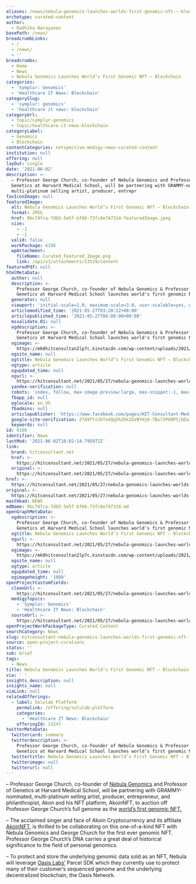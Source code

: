 ```yaml
---
aliases: /news/nebula-genomics-launches-worlds-first-genomic-nft---blockchain
archetype: curated-content
author:
  - Radhika Narayanan
basePath: /news/
breadcrumbLinks:
  - /
  - /news/
  - ''
breadcrumbs:
  - Home
  - News
  - Nebula Genomics Launches World’s First Genomic NFT – Blockchain
categories:
  - 'Symplur: Genomics'
  - 'Healthcare IT News: Blockchain'
categorySlug:
  - 'symplur: genomics'
  - 'healthcare it news: blockchain'
categoryUrl:
  - topic/symplur-genomics
  - topic/healthcare-it-news-blockchain
categoryLabel:
  - Genomics
  - Blockchain
contentCategories: netspective-medigy-news-curated-content
institution: null
offering: null
layOut: single
date: '2021-06-02'
description: >-
  – Professor George Church, co-founder of Nebula Genomics and Professor of
  Genetics at Harvard Medical School, will be partnering with GRAMMY-nominated,
  multi-platinum selling artist, producer, entrepr
favIconImage: null
featuredImage:
  alt: Nebula Genomics Launches World’s First Genomic NFT – Blockchain
  format: JPEG
  href: 9bc74fca-7db5-5e5f-bf66-73fc8e747314-featuredImage.jpeg
  size:
    - -1
    - -1
  valid: false
  workPackage: 6106
  wpAttachment:
    fileName: Curated_Featured_Image.png
    link: /api/v3/attachments/13529/content
featuredPdf: null
htmlMetaData:
  author: null
  description: >-
    Professor George Church, co-founder of Nebula Genomics & Professor of
    Genetics at Harvard Medical School launches world's first genomic NFT.
  generator: null
  viewport: 'initial-scale=1.0, maximum-scale=3.0, user-scalable=yes, width=device-width'
  articlemodified_time: '2021-05-27T03:28:22+00:00'
  articlepublished_time: '2021-05-27T04:08:00+00:00'
  msvalidate.01: null
  ogdescription: >-
    Professor George Church, co-founder of Nebula Genomics & Professor of
    Genetics at Harvard Medical School launches world's first genomic NFT.
  ogimage: >-
    https://mk0hitconsultan2lp7c.kinstacdn.com/wp-content/uploads/2021/05/Nebula-Genomics-Launches-Worlds-First-Genomic-NFT-–-Blockchain.png
  ogsite_name: null
  ogtitle: Nebula Genomics Launches World’s First Genomic NFT – Blockchain
  ogtype: article
  ogupdated_time: null
  ogurl: >-
    https://hitconsultant.net/2021/05/27/nebula-genomics-launches-worlds-first-genomic-nft-blockchain/
  yandex-verification: null
  robots: 'index, follow, max-image-preview:large, max-snippet:-1, max-video-preview:-1'
  fbapp_id: null
  oglocale: en_US
  fbadmins: null
  articlepublisher: 'https://www.facebook.com/pages/HIT-Consultant-Media/302199219847409'
  google-site-verification: ZfA9TYzJhTo4Qq5hZKk2GVBYHj0-7Bu73PO0P5jbDaI
  keywords: null
id: 6106
identifier: News
lastMod: '2021-06-02T10:02:14.795972Z'
link:
  brand: hitconsultant.net
  href: >-
    https://hitconsultant.net/2021/05/27/nebula-genomics-launches-worlds-first-genomic-nft-blockchain/#.YLdUPKhKhPY
  original: >-
    https://hitconsultant.net/2021/05/27/nebula-genomics-launches-worlds-first-genomic-nft-blockchain/#.YLdUPKhKhPY
href: >-
  https://hitconsultant.net/2021/05/27/nebula-genomics-launches-worlds-first-genomic-nft-blockchain/#.YLdUPKhKhPY
original: >-
  https://hitconsultant.net/2021/05/27/nebula-genomics-launches-worlds-first-genomic-nft-blockchain/#.YLdUPKhKhPY
mastHead: NEWS
mdName: 9bc74fca-7db5-5e5f-bf66-73fc8e747314.md
openGraphMetaData:
  ogdescription: >-
    Professor George Church, co-founder of Nebula Genomics & Professor of
    Genetics at Harvard Medical School launches world's first genomic NFT.
  ogtitle: Nebula Genomics Launches World’s First Genomic NFT – Blockchain
  ogurl: >-
    https://hitconsultant.net/2021/05/27/nebula-genomics-launches-worlds-first-genomic-nft-blockchain/
  ogimage: >-
    https://mk0hitconsultan2lp7c.kinstacdn.com/wp-content/uploads/2021/05/Nebula-Genomics-Launches-Worlds-First-Genomic-NFT-–-Blockchain.png
  ogsite_name: null
  ogtype: article
  ogupdated_time: null
  ogimageheight: '1088'
openProjectCustomFields:
  cleanUrl: >-
    https://hitconsultant.net/2021/05/27/nebula-genomics-launches-worlds-first-genomic-nft-blockchain/#.YLdUPKhKhPY
  medigyTopics:
    - 'Symplur: Genomics'
    - 'Healthcare IT News: Blockchain'
  sourceUrl: >-
    https://hitconsultant.net/2021/05/27/nebula-genomics-launches-worlds-first-genomic-nft-blockchain/#.YLdUPKhKhPY
openProjectWorkPackageType: Curated Content
searchCategory: News
slug: hitconsultant-nebula-genomics-launches-worlds-first-genomic-nft---blockchain
source: open-project-curations
status: ''
sub: brief
tags:
  - News
title: Nebula Genomics Launches World’s First Genomic NFT – Blockchain
via: ' '
insights_description: null
insights_name: null
viaLink: null
relatedOfferings:
  - label: Solulab Platform
    permalink: /offering/solulab-platform
    categories:
      - 'Healthcare IT News: Blockchain'
    offeringId: 13247
twitterMetaData:
  twittercard: summary
  twitterdescription: >-
    Professor George Church, co-founder of Nebula Genomics & Professor of
    Genetics at Harvard Medical School launches world's first genomic NFT.
  twittertitle: Nebula Genomics Launches World’s First Genomic NFT – Blockchain
  twitterimage: null
  twitterurl: null
---
```

<p>– Professor George Church, co-founder of <a href="https://nebula.org/whole-genome-sequencing-dna-test/">Nebula Genomics</a> and Professor of Genetics at Harvard Medical School, will be partnering with GRAMMY-nominated, multi-platinum selling artist, producer, entrepreneur, and philanthropist, Akon and his NFT platform, AkoinNFT, to auction off Professor George Church’s full genome as the <a href="https://nebula.org/genomic-nft/">world’s first genomic NFT.</a></p><p>– The acclaimed singer and face of Akoin Cryptocurrency and its affiliate <a href="http://www.akoinnft.io/">AkoinNFT</a>, is thrilled to be collaborating on this one-of-a-kind NFT with Nebula Genomics and George Church for the first ever genomic NFT. Professor George Church’s DNA carries a great deal of historical significance to the field of personal genomics.</p><p>– To protect and store the underlying genomic data sold as an NFT, Nebula will leverage <a href="https://www.oasislabs.com/">Oasis Labs’</a> Parcel SDK which they currently use to protect many of their customer’s sequenced genome and the underlying decentralized blockchain, the Oasis Network.<br>&nbsp;</p>